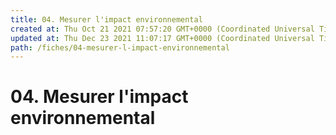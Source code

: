```yaml
---
title: 04. Mesurer l'impact environnemental
created at: Thu Oct 21 2021 07:57:20 GMT+0000 (Coordinated Universal Time)
updated at: Thu Dec 23 2021 11:07:17 GMT+0000 (Coordinated Universal Time)
path: /fiches/04-mesurer-l-impact-environnemental
---
```


# 04. Mesurer l'impact environnemental
